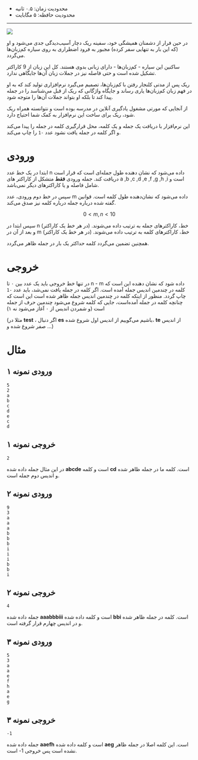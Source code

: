 + محدودیت زمان: ۰.۵ ثانیه
+ محدودیت حافظه: ۵ مگابایت

----------
![](https://s17.picofile.com/file/8415542734/IMG_4459.JPG)

در حین فرار از دشمنان همیشگی خود، سفینه ریک دچار آسیب‌دیدگی جدی می‌شود و او (که این بار به تنهایی سفر کرده) مجبور به فرود اضطراری به روی سیاره کم‌زبان‌ها می‌گردد.

ساکنین این سیاره - کم‌زبان‌ها - دارای زبانی بدوی هستند. کل این زبان از 9 کاراکتر تشکیل شده‌ است و حتی فاصله نیز در جملات زبان آن‌ها جایگاهی ندارد.

ریک پس از مدتی کلنجار رفتن با کم‌زبان‌ها، تصمیم می‌گیرد نرم‌افزاری تولید کند که به او در فهم زبان کم‌زبان‌ها یاری رساند و جایگاه واژگانی که ریک از قبل می‌شناسد را در جمله پیدا کند تا بلکه او بتواند جملات آن‌ها را متوجه شود.

از آنجایی که مورتی مشغول یادگیری آنلاین در مدرسه بوده است و نتوانسته همراه ریک شود، ریک برای ساخت این نرم‌افزار به کمک شما احتیاج دارد.

این نرم‌افزار با دریافت یک جمله و یک کلمه، محل قرارگیری کلمه در جمله را پیدا می‌کند و اگر کلمه در جمله یافت نشود عدد `-1` را چاپ می‌کند.

# ورودی

 ابتدا در یک خط عدد n داده می‌شود که نشان دهنده طول جمله‌ای است که قرار است دریافت کند. جمله ورودی **فقط** متشکل از کاراکتر های a ,b ,c ,d ,e ,f ,g ,h ,i است و شامل فاصله و یا کاراکترهای دیگر نمی‌باشد.

سپس در خط دوم ورودی، عدد m داده می‌شود که نشان‌دهنده طول کلمه است. قوانین گفته شده درباره جمله درباره کلمه نیز صدق می‌کند.

$$ 0 < m,n < 10 $$

سپس ابتدا در n خط، کاراکترهای جمله به ترتیب داده می‌شوند. (در هر خط یک کاراکتر)
و بعد از آن در m خط، کاراکترهای کلمه به ترتیب داده می‌شوند. (در هر خط یک کاراکتر)

همچنین تضمین می‌گردد کلمه حداکثر یک بار در جمله ظاهر می‌گردد.

# خروجی

در تنها خط خروجی باید یک عدد بین ۰ تا n - m داده شود که نشان دهنده این است که کلمه در چندمین اندیس جمله آمده است. اگر کلمه در جمله یافت نمی‌شد، باید عدد `-1` چاپ گردد.
منظور از اینکه کلمه در چندمین اندیس جمله ظاهر شده است این است که چنانچه کلمه در جمله آمده‌است، جایی که کلمه شروع می‌شود چندمین حرف از جمله است (و شمردن اندیس از ۰ آغاز می‌شود نه ۱)

(مثلا در **test** ، اگر دنبال **es** باشیم می‌گوییم از اندیس اول شروع شده، **te** از اندیس صفر شروع شده و ...)

# مثال

## ورودی نمونه ۱

```
5
2
a
b
c
d
e
c
d
```

## خروجی نمونه ۱

```
2
```

در این مثال جمله داده شده **abcde** است و کلمه **cd** است. کلمه ما در جمله ظاهر شده و اندیس دوم جمله است.

## ورودی نمونه ۲

```
9
3
a
a
a
b
b
b
i
i
i
b
b
i
```

## خروجی نمونه ۲

```
4
```

جمله داده شده **aaabbbiii** است و کلمه داده شده **bbi** است. کلمه در جمله ظاهر شده و در اندیس چهارم قرار گرفته است.

## ورودی نمونه ۳

```
5
3
a
a
e
f
h
a
e
g
```

## خروجی نمونه ۳

```
-1
```

جمله داده شده **aaefh** است و کلمه داده شده **aeg** است. این کلمه اصلا در جمله ظاهر نشده است پس خروجی 1- است.